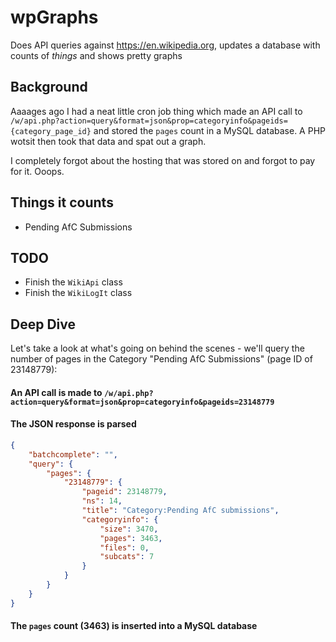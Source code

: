 # wpGraphs
Does API queries against https://en.wikipedia.org, updates a database with counts of _things_ and shows pretty graphs

## Background
Aaaages ago I had a neat little cron job thing which made an API call to `/w/api.php?action=query&format=json&prop=categoryinfo&pageids={category_page_id}` and stored the `pages` count in a MySQL database. A PHP wotsit then took that data and spat out a graph.

I completely forgot about the hosting that was stored on and forgot to pay for it. Ooops.

## Things it counts
 * Pending AfC Submissions
 
## TODO
 * Finish the `WikiApi` class
 * Finish the `WikiLogIt` class

## Deep Dive
Let's take a look at what's going on behind the scenes - we'll query the number of pages in the Category "Pending AfC Submissions" (page ID of 23148779):
#### An API call is made to `/w/api.php?action=query&format=json&prop=categoryinfo&pageids=23148779`

#### The JSON response is parsed
```json
{
    "batchcomplete": "",
    "query": {
        "pages": {
            "23148779": {
                "pageid": 23148779,
                "ns": 14,
                "title": "Category:Pending AfC submissions",
                "categoryinfo": {
                    "size": 3470,
                    "pages": 3463,
                    "files": 0,
                    "subcats": 7
                }
            }
        }
    }
}
```

#### The `pages` count (3463) is inserted into a MySQL database
